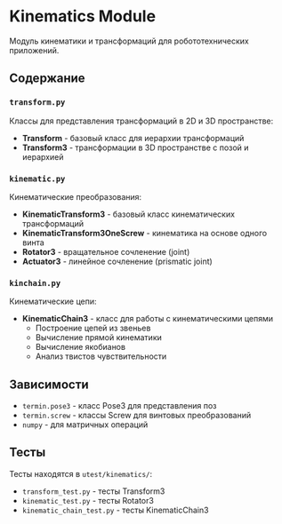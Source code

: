 # Kinematics Module

Модуль кинематики и трансформаций для робототехнических приложений.

## Содержание

### `transform.py`
Классы для представления трансформаций в 2D и 3D пространстве:
- **Transform** - базовый класс для иерархии трансформаций
- **Transform3** - трансформации в 3D пространстве с позой и иерархией

### `kinematic.py`
Кинематические преобразования:
- **KinematicTransform3** - базовый класс кинематических трансформаций
- **KinematicTransform3OneScrew** - кинематика на основе одного винта
- **Rotator3** - вращательное сочленение (joint)
- **Actuator3** - линейное сочленение (prismatic joint)

### `kinchain.py`
Кинематические цепи:
- **KinematicChain3** - класс для работы с кинематическими цепями
  - Построение цепей из звеньев
  - Вычисление прямой кинематики
  - Вычисление якобианов
  - Анализ твистов чувствительности

## Зависимости

- `termin.pose3` - класс Pose3 для представления поз
- `termin.screw` - классы Screw для винтовых преобразований
- `numpy` - для матричных операций

## Тесты

Тесты находятся в `utest/kinematics/`:
- `transform_test.py` - тесты Transform3
- `kinematic_test.py` - тесты Rotator3
- `kinematic_chain_test.py` - тесты KinematicChain3
